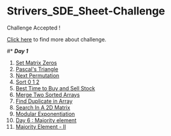 # Strivers_SDE_Sheet-Challenge
Challenge Accepted !

[Click here](https://takeuforward.org/interviews/strivers-sde-sheet-challenge-2023/) to find more about challenge.

#* ***Day 1***
1. [Set Matrix Zeros](https://www.codingninjas.com/codestudio/problems/set-matrix-zeros_8230862?challengeSlug=striver-sde-challenge)
2. [Pascal's Triangle](https://www.codingninjas.com/codestudio/problems/pascal-s-triangle_8230805?challengeSlug=striver-sde-challenge)
3. [Next Permutation](https://www.codingninjas.com/codestudio/problems/next-permutation_8230741?challengeSlug=striver-sde-challenge)
4. [Sort 0 1 2](https://www.codingninjas.com/codestudio/problems/sort-0-1-2_8230695?challengeSlug=striver-sde-challenge)
5. [Best Time to Buy and Sell Stock](https://www.codingninjas.com/codestudio/problems/best-time-to-buy-and-sell-stock_8230746?challengeSlug=striver-sde-challenge)
6. [Merge Two Sorted Arrays](https://www.codingninjas.com/codestudio/problems/merge-two-sorted-arrays_8230835?challengeSlug=striver-sde-challenge)
7. [Find Duplicate in Array](https://www.codingninjas.com/codestudio/problems/find-duplicate-in-array_8230816?challengeSlug=striver-sde-challenge)
8. [Search In A 2D Matrix](https://www.codingninjas.com/codestudio/problems/search-in-a-2d-matrix_8230773?challengeSlug=striver-sde-challenge)
9. [Modular Exponentiation](https://www.codingninjas.com/codestudio/problems/modular-exponentiation_8230803?challengeSlug=striver-sde-challenge)
10. [Day 6 : Majority element](https://www.codingninjas.com/codestudio/problems/day-6-majority-element_8230731?challengeSlug=striver-sde-challenge)
11. [Majority Element - II](https://www.codingninjas.com/codestudio/problems/majority-element-ii_8230738?challengeSlug=striver-sde-challenge)
